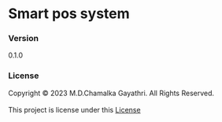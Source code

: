 # Smart pos system

### Version
0.1.0

### License
Copyright © 2023 M.D.Chamalka Gayathri. All Rights Reserved. <br>               
This project is license under this [License](License.txt)
